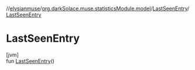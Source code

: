 //[elysianmuse](../../../index.md)/[org.darkSolace.muse.statisticsModule.model](../index.md)/[LastSeenEntry](index.md)/[LastSeenEntry](-last-seen-entry.md)

# LastSeenEntry

[jvm]\
fun [LastSeenEntry](-last-seen-entry.md)()
